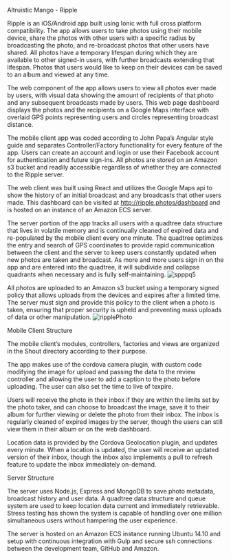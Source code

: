 Altruistic Mango - Ripple

Ripple is an iOS/Android app built using Ionic with full cross platform compatibility. The app allows users to take photos using their mobile device, share the photos with other users with a specific radius by broadcasting the photo, and re-broadcast photos that other users have shared. All photos have a temporary lifespan during which they are available to other signed-in users, with further broadcasts extending that lifespan. Photos that users would like to keep on their devices can be saved to an album and viewed at any time.

The web component of the app allows users to view all photos ever made by users, with visual data showing the amount of recipients of that photo and any subsequent broadcasts made by users. This web page dashboard displays the photos and the recipients on a Google Maps interface with overlaid GPS points representing users and circles representing broadcast distance.

The mobile client app was coded according to John Papa’s Angular style guide and separates Controller/Factory functionality for every feature of the app. Users can create an account and login or use their Facebook account for authentication and future sign-ins. All photos are stored on an Amazon s3 bucket and readily accessible regardless of whether they are connected to the Ripple server.

The web client was built using React and utilizes the Google Maps api to show the history of an initial broadcast and any broadcasts that other users made. This dashboard can be visited at http://ripple.photos/dashboard and is hosted on an instance of an Amazon ECS server.

The server portion of the app tracks all users with a quadtree data structure that lives in volatile memory and is continually cleaned of expired data and re-populated by the mobile client every one minute. The quadtree optimizes the entry and search of GPS coordinates to provide rapid communication between the client and the server to keep users constantly updated when new photos are taken and broadcast. As more and more users sign in on the app and are entered into the quadtree, it will subdivide and collapse quadrants when necessary and is fully self-maintaining.
![spppq5](https://cloud.githubusercontent.com/assets/7958636/8152700/7c582ffa-12d5-11e5-8aa8-5b2639e4cfc0.gif)

All photos are uploaded to an Amazon s3 bucket using a temporary signed policy that allows uploads from the devices and expires after a limited time. The server must sign and provide this policy to the client when a photo is taken, ensuring that proper security is upheld and preventing mass uploads of data or other manipulation.
![ripplePhoto](https://cloud.githubusercontent.com/assets/7958636/8152686/6beff634-12d5-11e5-9e4d-4fcb474a715c.png")

Mobile Client Structure

The mobile client’s modules, controllers, factories and views are organized in the Shout directory according to their purpose. 

The app makes use of the cordova camera plugin, with custom code modifying the image for upload and passing the data to the review controller and allowing the user to add a caption to the photo before uploading. The user can also set the time to live of texpire. 

Users will receive the photo in their inbox if they are within the limits set by the photo taker, and can choose to broadcast the image, save it to their album for further viewing or delete the photo from their inbox. The inbox is regularly cleaned of expired images by the server, though the users can still view them in their album or on the web dashboard.

Location data is provided by the Cordova Geolocation plugin, and updates every minute. When a location is updated, the user will receive an updated version of their inbox, though the inbox also implements a pull to refresh feature to update the inbox immediately on-demand.

Server Structure

The server uses Node.js, Express and MongoDB to save photo metadata, broadcast history and user data. A quadtree data structure and queue system are used to keep location data current and immediately retrievable. Stress testing has shown the system is capable of handling over one million simultaneous users without hampering the user experience.

The server is hosted on an Amazon ECS instance running Ubuntu 14.10 and  setup with continuous integration with Gulp and secure ssh connections between the development team, GitHub and Amazon. 
